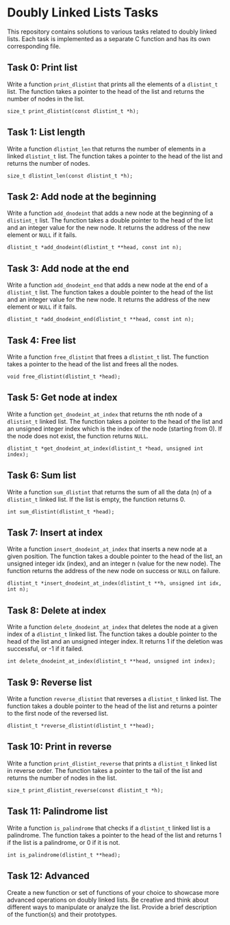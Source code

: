 
<html>
<head>
  <title>  </title>
</head>
<body>
  <h1>Doubly Linked Lists Tasks</h1>
  <p>This repository contains solutions to various tasks related to doubly linked lists. Each task is implemented as a separate C function and has its own corresponding file.</p>
  <h2>Task 0: Print list</h2>
  <p>Write a function <code>print_dlistint</code> that prints all the elements of a <code>dlistint_t</code> list. The function takes a pointer to the head of the list and returns the number of nodes in the list.</p>
  <pre><code>size_t print_dlistint(const dlistint_t *h);</code></pre>
  <h2>Task 1: List length</h2>
  <p>Write a function <code>dlistint_len</code> that returns the number of elements in a linked <code>dlistint_t</code> list. The function takes a pointer to the head of the list and returns the number of nodes.</p>
  <pre><code>size_t dlistint_len(const dlistint_t *h);</code></pre>
  <h2>Task 2: Add node at the beginning</h2>
  <p>Write a function <code>add_dnodeint</code> that adds a new node at the beginning of a <code>dlistint_t</code> list. The function takes a double pointer to the head of the list and an integer value for the new node. It returns the address of the new element or <code>NULL</code> if it fails.</p>
  <pre><code>dlistint_t *add_dnodeint(dlistint_t **head, const int n);</code></pre>
  <h2>Task 3: Add node at the end</h2>
  <p>Write a function <code>add_dnodeint_end</code> that adds a new node at the end of a <code>dlistint_t</code> list. The function takes a double pointer to the head of the list and an integer value for the new node. It returns the address of the new element or <code>NULL</code> if it fails.</p>
  <pre><code>dlistint_t *add_dnodeint_end(dlistint_t **head, const int n);</code></pre>
  <h2>Task 4: Free list</h2>
  <p>Write a function <code>free_dlistint</code> that frees a <code>dlistint_t</code> list. The function takes a pointer to the head of the list and frees all the nodes.</p>
  <pre><code>void free_dlistint(dlistint_t *head);</code></pre>
  <h2>Task 5: Get node at index</h2>
  <p>Write a function <code>get_dnodeint_at_index</code> that returns the nth node of a <code>dlistint_t</code> linked list. The function takes a pointer to the head of the list and an unsigned integer index which is the index of the node (starting from 0). If the node does not exist, the function returns <code>NULL</code>.</p>
  <pre><code>dlistint_t *get_dnodeint_at_index(dlistint_t *head, unsigned int index);</code></pre>
  <h2>Task 6: Sum list</h2>
  <p>Write a function <code>sum_dlistint</code> that returns the sum of all the data (n) of a <code>dlistint_t</code> linked list. If the list is empty, the function returns 0.</p>
  <pre><code>int sum_dlistint(dlistint_t *head);</code></pre>
  <h2>Task 7: Insert at index</h2>
  <p>Write a function <code>insert_dnodeint_at_index</code> that inserts a new node at a given position. The function takes a double pointer to the head of the list, an unsigned integer idx (index), and an integer n (value for the new node). The function returns the address of the new node on success or <code>NULL</code> on failure.</p>
  <pre><code>dlistint_t *insert_dnodeint_at_index(dlistint_t **h, unsigned int idx, int n);</code></pre>
  <h2>Task 8: Delete at index</h2>
  <p>Write a function <code>delete_dnodeint_at_index</code> that deletes the node at a given index of a <code>dlistint_t</code> linked list. The function takes a double pointer to the head of the list and an unsigned integer index. It returns 1 if the deletion was successful, or -1 if it failed.</p>
  <pre><code>int delete_dnodeint_at_index(dlistint_t **head, unsigned int index);</code></pre>
  <h2>Task 9: Reverse list</h2>
  <p>Write a function <code>reverse_dlistint</code> that reverses a <code>dlistint_t</code> linked list. The function takes a double pointer to the head of the list and returns a pointer to the first node of the reversed list.</p>
  <pre><code>dlistint_t *reverse_dlistint(dlistint_t **head);</code></pre>
  <h2>Task 10: Print in reverse</h2>
  <p>Write a function <code>print_dlistint_reverse</code> that prints a <code>dlistint_t</code> linked list in reverse order. The function takes a pointer to the tail of the list and returns the number of nodes in the list.</p>
  <pre><code>size_t print_dlistint_reverse(const dlistint_t *h);</code></pre>
  <h2>Task 11: Palindrome list</h2>
  <p>Write a function <code>is_palindrome</code> that checks if a <code>dlistint_t</code> linked list is a palindrome. The function takes a pointer to the head of the list and returns 1 if the list is a palindrome, or 0 if it is not.</p>
  <pre><code>int is_palindrome(dlistint_t **head);</code></pre>
  <h2>Task 12: Advanced</h2>
  <p>Create a new function or set of functions of your choice to showcase more advanced operations on doubly linked lists. Be creative and think about different ways to manipulate or analyze the list. Provide a brief description of the function(s) and their prototypes.</p>
</body>
</html>
